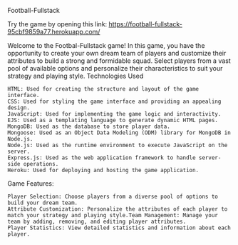 Football-Fullstack

Try the game by opening this link: https://football-fullstack-95cbf9859a77.herokuapp.com/

Welcome to the Footbal-Fullstack game! In this game, you have the opportunity to create your own dream team 
of players and customize their attributes to build a strong and formidable squad. Select players from a vast 
pool of available options and personalize their characteristics to suit your strategy and playing style.
Technologies Used

    HTML: Used for creating the structure and layout of the game interface.
    CSS: Used for styling the game interface and providing an appealing design.
    JavaScript: Used for implementing the game logic and interactivity.
    EJS: Used as a templating language to generate dynamic HTML pages.
    MongoDB: Used as the database to store player data.
    Mongoose: Used as an Object Data Modeling (ODM) library for MongoDB in Node.js.
    Node.js: Used as the runtime environment to execute JavaScript on the server.
    Express.js: Used as the web application framework to handle server-side operations.
    Heroku: Used for deploying and hosting the game application.

Game Features:

    Player Selection: Choose players from a diverse pool of options to build your dream team.
    Attribute Customization: Personalize the attributes of each player to match your strategy and playing style.Team Management: Manage your team by adding, removing, and editing player attributes.
    Player Statistics: View detailed statistics and information about each player.

